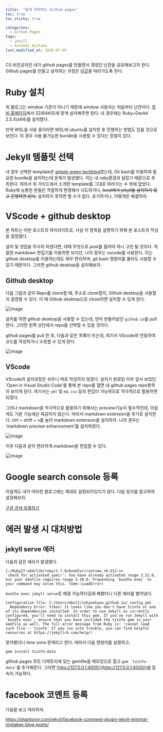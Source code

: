 ```yaml
---
title:  "쉽게 따라하는 Github pages"
toc: true
toc_sticky: true

categories:
  - Github Pages
tags:
  - jekyll
  - minimal mistake
last_modified_at: 2020-07-05
---
```


CS 비전공자인 내가 github pages를 만들면서 겪었던 난관을 공유해보고자 한다. Github pages를 만들고 설치하는 과정은 [이곳](https://devinlife.com/howto/)을 따라가도록 한다.

# Ruby 설치

위 블로그는 window 기준이 아니기 때문에 window 사용자는 처음부터 난관이다. [루비 홈페이지](https://rubyinstaller.org/)에서 32/64비트에 맞게 설치해주면 된다. 내 경우에는 Ruby+Devkit 2.5.X(x64)를 설치했다.

만약 WSL을 사용 중이라면 WSL에 ubuntu를 설치한 후 진행하는 방법도 있을 것으로 보인다. 이 경우 사용 불가능한 bundle을 사용할 수 있다는 장점이 있다.

# Jekyll 템플릿 선택

내 경우 선택한 template은 [simple green techblog](http://jekyllthemes.org/themes/SIMPLE-GREEN-TECH/)였는데, Git bash를 이용하여 필요한 bundle을 설치하는데 문제가 발생했다. 이는 내 ruby환경과 달랐기 때문으로 추측한다. 따라서 위 가이드에서 소개한 template를 그대로 따라가는 수 밖에 없었다. Ruby에 능통한 분들은 적절하게 변경해서 시도하거나, ~~local에서 jekyll을 설치하지 않고 진행하면 된다.~~ 설치하지 못하면 할 수가 없다. 포기하거나, 어떻게든 해결하자.

# VScode + github desktop

본 파트는 이번 포스트의 하이라이트로, 사실 이 항목을 설명하기 위해 본 포스트의 작성을 결정했다.

설치 및 셋업을 무사히 마쳤다면, 대체 무엇으로 post를 올려야 하나 고민 될 것이다. 적절한 markdown 편집기를 이용하면 되지만, 나의 경우는 vscode를 사용한다. 이는 github desktop을 이용하는데도 매우 편리하며, git bash 명령어를 몰라도 사용할 수 있기 때문이다. 그러면 github desktop을 설치해보자. 

## Github desktop

다음 그림과 같이 Repo를 clone할 때, 주소로 clone할지, Github desktop을 사용할지 결정할 수 있다. 이 때 Github desktop으로 clone하면 설치할 수 있게 된다.

![image](https://user-images.githubusercontent.com/47516855/86532272-9e4ee880-bf03-11ea-9a53-f14ffbc66aa9.png)

설치를 하면 github desktop을 사용할 수 있는데, 먼저 만들어놨던 `github.io`를 pull한다. 그러면 왼쪽 상단에서 repo를 선택할 수 있을 것이다.

github pages를 pull 한 후, 다음과 같은 목록이 뜨는데, 여기서 VScode와 연동하여 코드를 작성하거나 수정할 수 있게 된다.

![image](https://user-images.githubusercontent.com/47516855/86532359-4369c100-bf04-11ea-9e0a-d7704acbc6a8.png)

## VScode

VScode의 설치과정은 쉬우니 따로 작성하지 않겠다. 설치가 완료된 이후 앞서 보았던 'Open in Visual Studio Code'를 통해 본 repo를 열면 내 github pages repo항목이 보이게 된다. 여기서는 `yml` 및 `md`, `css` 등의 편집이 가능하므로 적극적으로 활용하면 되겠다.

그러나 markdown을 적극적으로 활용하기 위해서는 preview기능이 필수적인데, 아쉽게도 기본 기능에선 제공하지 않는다. 따라서 markdown extension을 추가로 설치한다. ctrl + shift + x를 눌러 markdown extension을 설치하자. 나의 경우는 'markdown preview enhancement'를 설치하였다.

![image](https://user-images.githubusercontent.com/47516855/86532442-f803e280-bf04-11ea-96f5-007c5f06bd48.png)

이후 다음과 같이 편리하게 markdown을 편집할 수 있다.

![image](https://user-images.githubusercontent.com/47516855/86532471-2a154480-bf05-11ea-811f-2e99a026245b.png)

# Google search console 등록

아쉽게도 내가 따라한 블로그에는 제대로 설정되어있지가 않다. 다음 링크를 참고하여 설정해보자.

[구글 검색 등록하기](http://jinyongjeong.github.io/2017/01/13/blog_make_searched/)

# 에러 발생 시 대처방법

## jekyll serve 에러

다음과 같은 에러가 발생했다.

```
C:/Ruby27-x64/lib/ruby/2.7.0/bundler/runtime.rb:312:in `check_for_activated_spec!': You have already activated rouge 3.21.0, but your Gemfile requires rouge 3.20.0. Prepending `bundle exec` to your command may solve this. (Gem::LoadError)
```

`bundle exec jekyll serve`로 해결 가능하다길래 해봤더니 다른 에러를 뱉어냈다.

```
Configuration file: C:/Users/mkult/inhyeokyoo.github.io/_config.yml
  Dependency Error: Yikes! It looks like you don't have tzinfo or one of its dependencies installed. In order to use Jekyll as currently configured, you'll need to install this gem. If you've run Jekyll with `bundle exec`, ensure that you have included the tzinfo gem in your Gemfile as well. The full error message from Ruby is: 'cannot load such file -- tzinfo' If you run into trouble, you can find helpful resources at https://jekyllrb.com/help/!
```

찾아봤더니 time zone 문제라고 한다. 따라서 다음 명령어를 실행하고, 

```
gem install tzinfo-data
```

github pages 루트 디렉토리에 있는 gemfile을 메모장으로 열고 `gem 'tzinfo-data'`를 추가해준다. 그러면 [http://127.0.0.1:4000/](http://127.0.0.1:4000/)에 접속이 가능하다.

# facebook 코멘트 등록

다음을 보고 따라하자.

https://shantoroy.com/jekyll/facebook-comment-plugin-jekyll-minimal-mistakes-blog-posts/